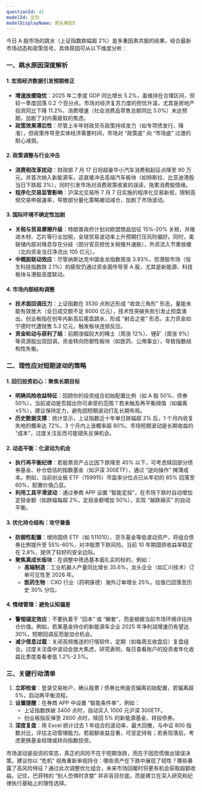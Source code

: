 ```yaml
---
questionId: 41
modelId: 豆包
modelDisplayName: 匿名模型D
---
```

今日 A 股市场的跳水（上证指数跌幅超 2%）是多重因素共振的结果，结合最新市场动态和政策信号，具体原因可从以下维度分析：

### 一、跳水原因深度解析

#### 1. 宏观经济数据引发预期修正

- **增速放缓隐忧**：2025 年二季度 GDP 同比增长 5.2%，虽维持在合理区间，但较一季度回落 0.2 个百分点。市场对经济复苏力度的担忧升温，尤其是房地产投资同比下降 11.2%、消费增速（社会消费品零售总额同比 5.0%）未达预期，加剧了对内需疲软的焦虑。
- **政策效果滞后性**：尽管上半年财政货币政策持续发力（如专项债发行、降准），但政策传导至实体经济需要时间，市场对 “政策底” 向 “市场底” 过渡的耐心减弱。

#### 2. 政策调整与行业冲击

- **消费税改革扰动**：财政部 7 月 17 日将超豪华小汽车消费税起征点降至 90 万元，并首次纳入新能源车。这直接冲击高端汽车板块（如特斯拉、比亚迪港股当日下跌超 3%），同时引发市场对消费政策收紧的误读，拖累消费股情绪。
- **程序化交易监管影响**：沪深北交易所 7 月 7 日实施的程序化交易新规，限制高频交易申报速率，导致部分量化策略被动减仓，加剧了市场波动。

#### 3. 国际环境不确定性加剧

- **关税与贸易摩擦升级**：特朗普政府计划对欧盟商品加征 15%-20% 关税，并推进木材、芯片等行业加税，全球贸易波动率上升预期打压风险偏好。同时，美联储内部对降息存在分歧（部分官员担忧关税推升通胀），外资流入节奏放缓（北向资金当日净流出 105 亿元）。
- **中概股联动效应**：尽管纳斯达克中国金龙指数周涨 3.93%，但港股市场（恒生科技指数跌 2.1%）的疲软仍通过资金面传导至 A 股，尤其是新能源、科技板块与港股高度联动。

#### 4. 市场内部结构调整

- **技术面回调压力**：上证指数在 3530 点附近形成 “收敛三角形” 形态，量能未能有效放大（全日成交额不足 8000 亿元），技术性突破失败引发止损盘涌出。创业板指在创年内新高后尾盘跳水，形成 “射击之星” 形态，主力资金如宁德时代遭抛售 5.3 亿元，触发板块连锁反应。
- **资金轮动与获利了结**：前期涨幅较大的稀土（周涨 12%）、锂矿（周涨 9%）等资源股出现回调，资金转向防御性板块（如医药、公用事业），导致指数结构性失衡。

### 二、理性应对短期波动的策略

#### 1. 回归投资初心：聚焦长期目标

- **明确风险收益特征**：回顾你的投资组合初始配置比例（如 A 股 50%、债券 50%），当前波动是否超出你可承受的范围？若未触及再平衡阈值（如偏离 ±5%），建议保持定力，避免因短期波动打乱长期布局。
- **历史数据支撑**：统计显示，上证指数近十年单日跌幅超 2% 后，1 个月内收复失地的概率达 72%，3 个月内上涨概率超 80%。市场短期波动是长期收益的 “成本”，过度关注反而可能错失反弹机会。

#### 2. 动态平衡：化波动为机会

- **执行再平衡纪律**：若股票资产占比因下跌降至 45% 以下，可考虑赎回部分债券基金、补仓低估的指数基金（如沪深 300ETF），通过 “逆向操作” 摊薄成本。例如，当前创业板 ETF（159915）市盈率分位点已从年初的 85% 回落至 60%，配置价值凸显。
- **利用工具平滑波动**：通过券商 APP 设置 “智能定投”，在市场下跌时自动增加定投金额（如跌幅每超 2%，定投金额增加 50%），实现 “越跌越买” 的自动平衡。

#### 3. 优化持仓结构：攻守兼备

- **防御性配置**：增持国债 ETF（如 511010）、货币基金等低波动资产，将组合债券比例提升至 55%-60%，对冲股票下跌风险。当前 10 年期国债收益率稳定在 2.8%，提供了较好的安全边际。
- **聚焦真成长板块**：在调整中筛选基本面扎实的标的，例如：
    - **高端制造**：工业机器人产量同比增长 35.6%，龙头企业（如汇川技术）订单可见性至 2026 年。
    - **医药生物**：CXO 行业（药明康德）海外订单增长 25%，估值已回落至历史 30% 分位。

#### 4. 情绪管理：避免认知偏差

- **警惕锚定效应**：不要执着于 “回本” 或 “解套”，而是根据当前市场环境评估持仓价值。例如，若某基金持仓的新能源车企业 2025 年净利润增速仍有望达 30%，短期回调反而是加仓机会。
- **减少信息过载**：关闭高频推送的行情软件，定期（如每周五收盘后）复盘组合。过度关注盘中波动会放大焦虑，研究表明，每日查看账户的投资者年化收益比季度查看者低 1.2%-2.5%。

### 三、关键行动清单

1. **立即检查**：登录交易账户，确认股票 / 债券比例是否偏离初始配置，若偏离超 5%，启动再平衡流程。
2. **设置提醒**：在券商 APP 中设置 “智能条件单”，例如：
    - 上证指数跌破 3400 点时，自动买入 1000 元沪深 300ETF。
    - 创业板指反弹至 2800 点时，赎回 5% 的新能源基金，转投债券。
3. **深度复盘**：用 Excel 统计过去 1 年组合的波动率、最大回撤，与中证 800 指数对比，评估主动管理能力。若超额收益显著，可坚定持有；若表现落后，考虑更换基金经理或转向指数投资。

  

市场波动是投资的常态，真正的风险不在于短期涨跌，而在于因恐慌做出错误决策。建议你以 “危机” 视角重新审视持仓：哪些资产在下跌中展现了韧性？哪些暴露了高风险特征？通过此次调整优化组合，未来市场回暖时将更有机会获取超额收益。记住，巴菲特的 “别人恐惧时贪婪” 并非盲目抄底，而是建立在深入研究和纪律执行基础上的理性选择。